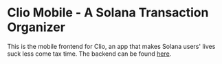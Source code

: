 # Clio Mobile - A Solana Transaction Organizer
This is the mobile frontend for Clio, an app that makes Solana users' lives suck less come tax time. The backend can be found [here](https://github.com/unboxed-software/hyperdrive-nextjs).
